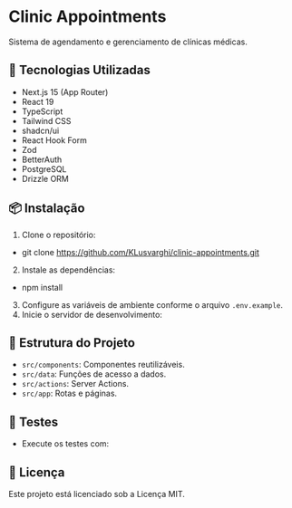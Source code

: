 # Clinic Appointments

Sistema de agendamento e gerenciamento de clínicas médicas.

## 🚀 Tecnologias Utilizadas

- Next.js 15 (App Router)
- React 19
- TypeScript
- Tailwind CSS
- shadcn/ui
- React Hook Form
- Zod
- BetterAuth
- PostgreSQL
- Drizzle ORM

## 📦 Instalação

1. Clone o repositório:
- git clone https://github.com/KLusvarghi/clinic-appointments.git

2. Instale as dependências:
- npm install

3. Configure as variáveis de ambiente conforme o arquivo `.env.example`.
4. Inicie o servidor de desenvolvimento:


## 📁 Estrutura do Projeto

- `src/components`: Componentes reutilizáveis.
- `src/data`: Funções de acesso a dados.
- `src/actions`: Server Actions.
- `src/app`: Rotas e páginas.

## 🧪 Testes

- Execute os testes com:


## 📄 Licença

Este projeto está licenciado sob a Licença MIT.

